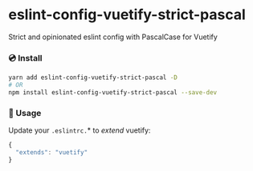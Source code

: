 # eslint-config-vuetify-strict-pascal

Strict and opinionated eslint config with PascalCase for Vuetify

### 💿 Install
```bash
yarn add eslint-config-vuetify-strict-pascal -D
# OR
npm install eslint-config-vuetify-strict-pascal --save-dev
```

### 🚀 Usage
Update your `.eslintrc.`* to _extend_ vuetify:
```js
{
  "extends": "vuetify"
}
```
